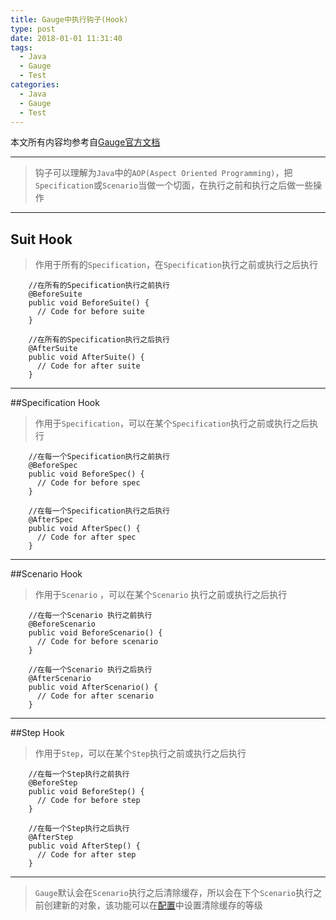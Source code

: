 ```yaml
---
title: Gauge中执行钩子(Hook)
type: post
date: 2018-01-01 11:31:40
tags:
  - Java
  - Gauge
  - Test
categories:
  - Java
  - Gauge
  - Test
---
```


本文所有内容均参考自[Gauge官方文档](http://getgauge.io/documentation/user/current/language_features/execution_hooks.html)

---

> 钩子可以理解为`Java`中的`AOP(Aspect Oriented Programming)`，把`Specification`或`Scenario`当做一个切面，在执行之前和执行之后做一些操作

---

## Suit Hook

> 作用于所有的`Specification`，在`Specification`执行之前或执行之后执行

```
    //在所有的Specification执行之前执行
    @BeforeSuite
    public void BeforeSuite() {
      // Code for before suite
    }

    //在所有的Specification执行之后执行
    @AfterSuite
    public void AfterSuite() {
      // Code for after suite
    }
```

---

##Specification Hook

> 作用于`Specification`，可以在某个`Specification`执行之前或执行之后执行

```
    //在每一个Specification执行之前执行
    @BeforeSpec
    public void BeforeSpec() {
      // Code for before spec
    }

    //在每一个Specification执行之后执行
    @AfterSpec
    public void AfterSpec() {
      // Code for after spec
    }
```

---

##Scenario Hook

> 作用于`Scenario` ，可以在某个`Scenario` 执行之前或执行之后执行

```
    //在每一个Scenario 执行之前执行
    @BeforeScenario
    public void BeforeScenario() {
      // Code for before scenario
    }

    //在每一个Scenario 执行之后执行
    @AfterScenario
    public void AfterScenario() {
      // Code for after scenario
    }
```

---

##Step Hook

> 作用于`Step`，可以在某个`Step`执行之前或执行之后执行

```
    //在每一个Step执行之前执行
    @BeforeStep
    public void BeforeStep() {
      // Code for before step
    }

    //在每一个Step执行之后执行
    @AfterStep
    public void AfterStep() {
      // Code for after step
    }
```

---

> `Gauge`默认会在`Scenario`执行之后清除缓存，所以会在下个`Scenario`执行之前创建新的对象，该功能可以在[配置](http://getgauge.io/documentation/user/current/advanced_readings/managing_environments.html#gauge_clear_state_level)中设置清除缓存的等级
